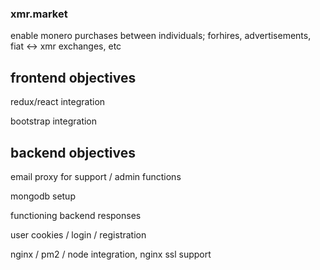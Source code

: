 ### xmr.market
enable monero purchases between individuals; forhires, advertisements, fiat <-> xmr exchanges, etc

frontend objectives
------
redux/react integration

bootstrap integration


backend objectives
------
email proxy for support / admin functions

mongodb setup

functioning backend responses

user cookies / login / registration

nginx / pm2 / node integration, nginx ssl support

